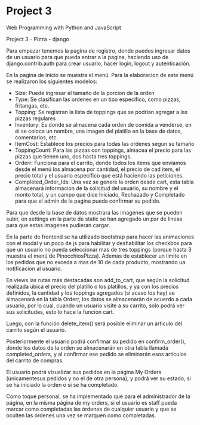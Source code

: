 # Project 3

Web Programming with Python and JavaScript

Project 3 - Pizza - django

Para empezar tenemos la pagina de registro, donde puedes ingresar datos de un usuario para que pueda entrar a la pagina, haciendo uso 
de django.contrib.auth para crear usuario, hacer login, logout y autenticación.

En la pagina de inicio se muestra el menú. Para la elaboracion de este menú se realizaron los siguientes modelos: 

- Size: Puede ingresar el tamaño de la porcion de la orden
- Type: Se clasifican las ordenes en un tipo específico, como pizzas, fritangas, etc.
- Topping: Se registran la lista de toppings que se podrían agregar a las pizzas regulares
- Inventory: Es donde se almacena cada orden de comida a venderse, en él se coloca un nombre, una imagen del platillo en la base de datos, comentarios, etc.
- ItemCost: Establece los precios para todas las ordenes segun su tamaño
- ToppingCount: Para las pizzas con toppings, almacea el precio para las pizzas que tienen uno, dos hasta tres toppings.
- Orderr: Funciona para el carrito, donde todos los items que enviamos desde el menú los almacena por cantidad, el precio de cad item, el precio total y el usuario específico que está haciendo las peticiones.
- Completed_Order_Ids: Una vez se genere la orden desde cart, esta tabla almacenará informacion de la solicitud del usuario, su nombre y el monto total, y un campo que dice Iniciado, Rechazado y Completado para que el admin de la pagina pueda confirmar su pedido.

Para que desde la base de datos mostrara las imagenes que se pueden subir, en settings en la parte de static se han agregado un par de lineas para que estas imagenes pudieran cargar.

En la parte de frontend se ha utilizado bootstrap para hacer las animaciones con el modal y un poco de js para habilitar y deshabilitar los checkbox para que un usuario no pueda seleccionar mas de tres toppings (porque hasta 3 muestra el menú de PinocchiosPizza). Además de establecer un limite en los pedidos que no exceda a mas de 10 de cada producto, mostrando ua notificacion al usuario.

En views las rutas más destacadas son add_to_cart, que según la solicitud realizada ubica el precio del platillo o los platillos, y ya con los precios definidos, la cantidad y los toppings agregados (si acaso los hay) se almacenará en la tabla Orderr, los datos se almacenarán de acuerdo a cada usuario, por lo cual, cuando un usuario visite a su carrito, solo podrá ver sus solicitudes, esto lo hace la función cart.

Luego, con la función delete_item() será posible eliminar un articulo del carrito según el usuario.

Posteriormente el usuario podrá confirmar su pedido en confirm_order(), donde los datos de la orden se almacenarán en otra tabla llamada completed_orders, y al confirmar ese pedido se eliminarán esos artículos del carrito de compras.

El usuario podrá visualizar sus pedidos en la página My Orders (únicamentesus pedidos y no el de otra persona), y podrá ver su estado, si se ha iniciado la orden o si se ha completado.

Como toque personal, se ha implementado que para el administrador de la página, en la misma página de my orders, si el usuario es staff pueda marcar como completadas las órdenes de cualquier usuario y que se oculten las órdenes una vez se marquen como completadas.
